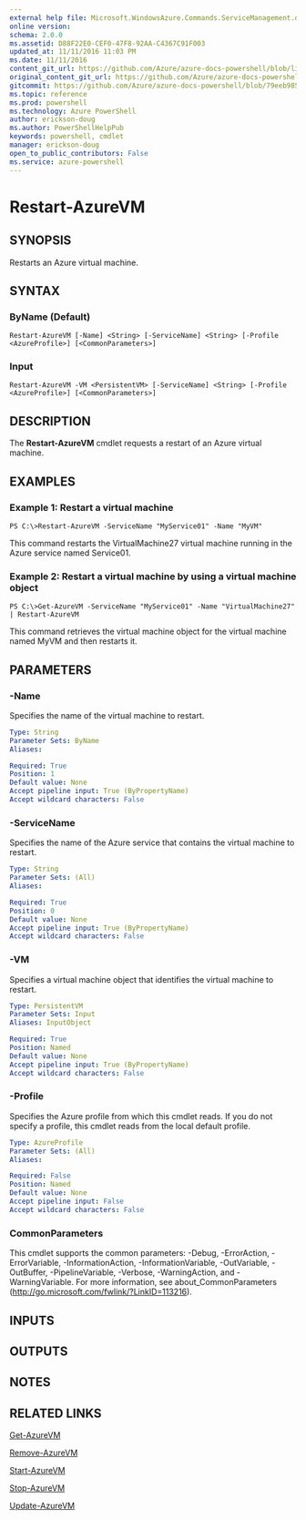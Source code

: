 ```yaml
---
external help file: Microsoft.WindowsAzure.Commands.ServiceManagement.dll-Help.xml
online version: 
schema: 2.0.0
ms.assetid: D88F22E0-CEF0-47F8-92AA-C4367C91F003
updated_at: 11/11/2016 11:03 PM
ms.date: 11/11/2016
content_git_url: https://github.com/Azure/azure-docs-powershell/blob/live/azureps-cmdlets-docs/ServiceManagement/Azure.Service/v0.9.8/Restart-AzureVM.md
original_content_git_url: https://github.com/Azure/azure-docs-powershell/blob/live/azureps-cmdlets-docs/ServiceManagement/Azure.Service/v0.9.8/Restart-AzureVM.md
gitcommit: https://github.com/Azure/azure-docs-powershell/blob/79eeb985ea480979357fb4695832a0c3d29a48bf/azureps-cmdlets-docs/ServiceManagement/Azure.Service/v0.9.8/Restart-AzureVM.md
ms.topic: reference
ms.prod: powershell
ms.technology: Azure PowerShell
author: erickson-doug
ms.author: PowerShellHelpPub
keywords: powershell, cmdlet
manager: erickson-doug
open_to_public_contributors: False
ms.service: azure-powershell
---
```


# Restart-AzureVM

## SYNOPSIS
Restarts an Azure virtual machine.

## SYNTAX

### ByName (Default)
```
Restart-AzureVM [-Name] <String> [-ServiceName] <String> [-Profile <AzureProfile>] [<CommonParameters>]
```

### Input
```
Restart-AzureVM -VM <PersistentVM> [-ServiceName] <String> [-Profile <AzureProfile>] [<CommonParameters>]
```

## DESCRIPTION
The **Restart-AzureVM** cmdlet requests a restart of an Azure virtual machine.

## EXAMPLES

### Example 1: Restart a virtual machine
```
PS C:\>Restart-AzureVM -ServiceName "MyService01" -Name "MyVM"
```

This command restarts the VirtualMachine27 virtual machine running in the Azure service named Service01.

### Example 2: Restart a virtual machine by using a virtual machine object
```
PS C:\>Get-AzureVM -ServiceName "MyService01" -Name "VirtualMachine27" | Restart-AzureVM
```

This command retrieves the virtual machine object for the virtual machine named MyVM and then restarts it.

## PARAMETERS

### -Name
Specifies the name of the virtual machine to restart.

```yaml
Type: String
Parameter Sets: ByName
Aliases: 

Required: True
Position: 1
Default value: None
Accept pipeline input: True (ByPropertyName)
Accept wildcard characters: False
```

### -ServiceName
Specifies the name of the Azure service that contains the virtual machine to restart.

```yaml
Type: String
Parameter Sets: (All)
Aliases: 

Required: True
Position: 0
Default value: None
Accept pipeline input: True (ByPropertyName)
Accept wildcard characters: False
```

### -VM
Specifies a virtual machine object that identifies the virtual machine to restart.

```yaml
Type: PersistentVM
Parameter Sets: Input
Aliases: InputObject

Required: True
Position: Named
Default value: None
Accept pipeline input: True (ByPropertyName)
Accept wildcard characters: False
```

### -Profile
Specifies the Azure profile from which this cmdlet reads.
If you do not specify a profile, this cmdlet reads from the local default profile.

```yaml
Type: AzureProfile
Parameter Sets: (All)
Aliases: 

Required: False
Position: Named
Default value: None
Accept pipeline input: False
Accept wildcard characters: False
```

### CommonParameters
This cmdlet supports the common parameters: -Debug, -ErrorAction, -ErrorVariable, -InformationAction, -InformationVariable, -OutVariable, -OutBuffer, -PipelineVariable, -Verbose, -WarningAction, and -WarningVariable. For more information, see about_CommonParameters (http://go.microsoft.com/fwlink/?LinkID=113216).

## INPUTS

## OUTPUTS

## NOTES

## RELATED LINKS

[Get-AzureVM](xref:ServiceManagement/Azure.Service/v0.9.8/Get-AzureVM.md)

[Remove-AzureVM](xref:ServiceManagement/Azure.Service/v0.9.8/Remove-AzureVM.md)

[Start-AzureVM](xref:ServiceManagement/Azure.Service/v0.9.8/Start-AzureVM.md)

[Stop-AzureVM](xref:ServiceManagement/Azure.Service/v0.9.8/Stop-AzureVM.md)

[Update-AzureVM](xref:ServiceManagement/Azure.Service/v0.9.8/Update-AzureVM.md)


